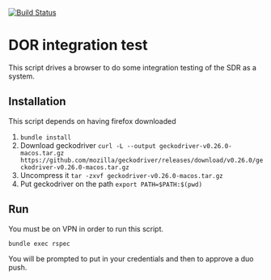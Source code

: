 [![Build Status](https://travis-ci.org/sul-dlss/infrastructure-integration-test.svg?branch=master)](https://travis-ci.org/sul-dlss/infrastructure-integration-test)

# DOR integration test

This script drives a browser to do some integration testing of the SDR as a system.

## Installation

This script depends on having firefox downloaded

1. `bundle install`
1. Download geckodriver `curl -L --output geckodriver-v0.26.0-macos.tar.gz https://github.com/mozilla/geckodriver/releases/download/v0.26.0/geckodriver-v0.26.0-macos.tar.gz`
1. Uncompress it `tar -zxvf geckodriver-v0.26.0-macos.tar.gz`
1. Put geckodriver on the path `export PATH=$PATH:$(pwd)`

## Run

You must be on VPN in order to run this script.

`bundle exec rspec`

You will be prompted to put in your credentials and then to approve a duo push.
